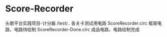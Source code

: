 # Score-Recorder
头歌平台实践项目-计分器
/test/..                各关卡测试用电路
ScoreRecorder.circ      框架电路，电路待绘制
ScoreRecorder-Done.circ 成品电路，电路绘制完成